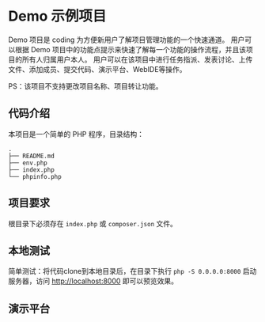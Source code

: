 # Demo 示例项目

Demo 项目是 coding 为方便新用户了解项目管理功能的一个快速通道。
用户可以根据 Demo 项目中的功能点提示来快速了解每一个功能的操作流程，并且该项目的所有人归属用户本人。
用户可以在该项目中进行任务指派、发表讨论、上传文件、添加成员、提交代码、演示平台、WebIDE等操作。

PS：该项目不支持更改项目名称、项目转让功能。

## 代码介绍

本项目是一个简单的 PHP 程序，目录结构：

```
.
├── README.md
├── env.php
├── index.php
└── phpinfo.php
```

## 项目要求

根目录下必须存在 `index.php` 或 `composer.json` 文件。

## 本地测试

简单测试：将代码clone到本地目录后，在目录下执行 `php -S 0.0.0.0:8000` 启动服务器，访问 [http://localhost:8000](http://localhost:8000) 即可以预览效果。

## 演示平台
